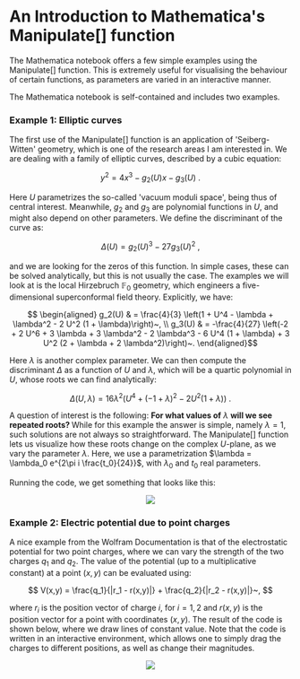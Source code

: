 # An Introduction to Mathematica's Manipulate[] function

The Mathematica notebook offers a few simple examples using the Manipulate[] function. This is extremely useful for visualising the behaviour of certain functions, as parameters are varied in an interactive manner.

The Mathematica notebook is self-contained and includes two examples. 

### Example 1: Elliptic curves

The first use of the Manipulate[] function is an application of 'Seiberg-Witten' geometry, which is one of the research areas I am interested in. We are dealing with a family of elliptic curves, described by a cubic equation:

$$ y^2 = 4x^3 - g_2(U) x - g_3(U)~.$$

Here $U$ parametrizes the so-called 'vacuum moduli space', being thus of central interest. Meanwhile, $g_2$ and $g_3$ are polynomial functions in $U$, and might also depend on other parameters. We define the discriminant of the curve as:

$$ \Delta(U) = g_2(U)^3 - 27 g_3(U)^2~,$$

and we are looking for the zeros of this function. In simple cases, these can be solved analytically, but this is not usually the case. The examples we will look at is the local Hirzebruch $\mathbb{F}_0$ geometry, which engineers a five-dimensional superconformal field theory. Explicitly, we have:

$$ \begin{aligned}
g_2(U) & = \frac{4}{3} \left(1 + U^4 - \lambda + \lambda^2 - 2 U^2 (1 + \lambda)\right)~, \\
g_3(U) & = -\frac{4}{27} \left(-2 + 2 U^6 + 3 \lambda + 3 \lambda^2 - 2 \lambda^3 - 6 U^4 (1 + \lambda) + 3 U^2 (2 + \lambda + 2 \lambda^2)\right)~.
\end{aligned}$$

Here $\lambda$ is another complex parameter. We can then compute the discriminant $\Delta$ as a function of $U$ and $\lambda$, which will be a quartic polynomial in $U$, whose roots we can find analytically:

$$ \Delta(U, \lambda) = 16 \lambda^2 (U^4 + (-1 + \lambda)^2 - 2 U^2 (1 + \lambda))~. $$

A question of interest is the following: <b> For what values of</b> $\lambda$ <b>will we see repeated roots? </b> While for this example the answer is simple, namely $\lambda = 1$, such solutions are not always so straightforward. The Manipulate[] function lets us visualize how these roots change on the complex $U$-plane, as we vary the parameter $\lambda$. Here, we use a parametrization $\lambda = \lambda_0 e^{2\pi i \frac{t_0}{24}}$, with $\lambda_0$ and $t_0$ real parameters. 

Running the code, we get something that looks like this:

<p align="center">
  <img src="https://github.com/magurh/MathematicaManipulate/assets/122356566/cd1982e1-72e7-4f9b-a8a9-c4c831ee84c4">
</p>


### Example 2: Electric potential due to point charges

A nice example from the Wolfram Documentation is that of the electrostatic potential for two point charges, where we can vary the strength of the two charges $q_1$ and $q_2$. The value of the potential (up to a multiplicative constant) at a point $(x,y)$ can be evaluated using:

$$ V(x,y) = \frac{q_1}{|r_1 - r(x,y)|} + \frac{q_2}{|r_2 - r(x,y)|}~, $$

where $r_i$ is the position vector of charge $i$, for $i = 1,2$ and $r(x,y)$ is the position vector for a point with coordinates $(x,y)$. The result of the code is shown below, where we draw lines of constant value. Note that the code is written in an interactive environment, which allows one to simply drag the charges to different positions, as well as change their magnitudes.

<p align="center">
  <img src="https://github.com/magurh/MathematicaManipulate/assets/122356566/5e7279c1-9815-4d4b-b416-10f4eef792dc">
</p>

